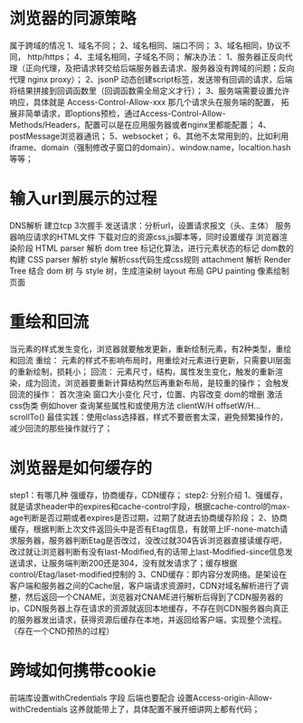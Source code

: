 # 浏览器的同源策略
  属于跨域的情况
    1、域名不同；
    2、域名相同、端口不同；
    3、域名相同，协议不同， http/https；
    4、主域名相同，子域名不同；
  解决办法：
    1、服务器正反向代理（正向代理，及把请求转交给后端服务器去请求、服务器没有跨域的问题；反向代理 nginx proxy）；
    2、jsonP 动态创建script标签，发送带有回调的请求，后端将结果拼接到回调函数里（回调函数需全局定义才行）；
    3、服务端需要设置允许响应，具体就是 Access-Control-Allow-xxx 那几个请求头在服务端的配置，
      拓展非简单请求，即options预检，通过Access-Control-Allow-Methods/Headers，配置可以是在应用服务器或者nginx里都能配置；
    4、postMessage浏览器通讯；
    5、websocket；
    6、其他不太常用到的，比如利用iframe、domain（强制修改子窗口的domain）、window.name，localtion.hash等等；
  
# 输入url到展示的过程
  DNS解析
  建立tcp 3次握手
  发送请求：分析url，设置请求报文（头、主体）
  服务器响应请求的HTML文件
  下载对应的资源css,js脚本等，同时设置缓存
  浏览器渲染阶段
    HTML parser 解析 dom tree
      标记化算法，进行元素状态的标记
      dom数的构建
    CSS parser 解析 style 
      解析css代码生成css规则
    attachment 解析 Render Tree
      结合 dom 树 与 style 树，生成渲染树
    layout 布局
    GPU painting 像素绘制页面

# 重绘和回流
  当元素的样式发生变化，浏览器就要触发更新，重新绘制元素，有2种类型，重绘和回流
  重绘：
    元素的样式不影响布局时，用重绘对元素进行更新，只需要UI层面的重新绘制，损耗小；
  回流：
    元素尺寸，结构，属性发生变化，触发的重新渲染，成为回流，浏览器要重新计算结构然后再重新布局，是较重的操作；
    会触发回流的操作：
      首次渲染
      窗口大小变化
      尺寸，位置、内容改变
      dom的增删
      激活css伪类 例如hover
      查询某些属性和或使用方法 clientW/H offsetW/H... scrollTo()
  最佳实践：使用class选择器，样式不要嵌套太深，避免频繁操作的，减少回流的那些操作就行了；

# 浏览器是如何缓存的
  step1：有哪几种
    强缓存，协商缓存，CDN缓存；
  step2: 分别介绍
    1、强缓存，就是请求header中的expires和cache-control字段，根据cache-control的max-age判断是否过期或者expires是否过期，过期了就进去协商缓存阶段；
    2、协商缓存，根据判断上次文件返回头中是否有Etag信息，有就带上IF-none-match请求服务器，服务器判断Etag是否改过，没改过就304告诉浏览器直接读缓存吧，改过就让浏览器判断有没有last-Modified,有的话带上last-Modified-since信息发送请求，让服务端判断200还是304，没有就发请求了；缓存根据control/Etag/laset-modified控制的
    3、CND缓存：即内容分发网络。是架设在客户端和服务器之间的Cache层，客户端请求资源时，CDN对域名解析进行了调整，然后返回一个CNAME，浏览器对CNAME进行解析后得到了CDN服务器的ip，CDN服务器上存在请求的资源就返回本地缓存，不存在则CDN服务器向真正的服务器发出请求，获得资源后缓存在本地，并返回给客户端，实现整个流程。（存在一个CND预热的过程）

# 跨域如何携带cookie
  前端库设置withCredentials 字段 后端也要配合 设置Access-origin-Allow-withCredentials 这养就能带上了，具体配置不展开细讲网上都有代码；
  